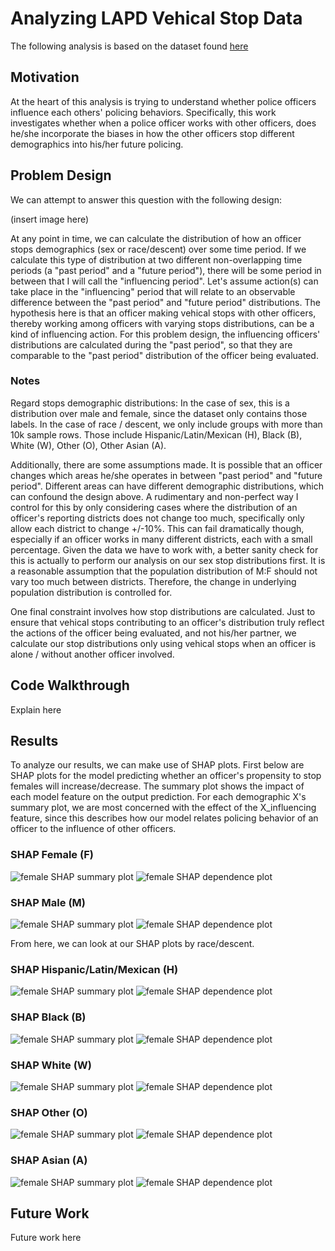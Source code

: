 # Analyzing LAPD Vehical Stop Data 
The following analysis is based on the dataset found [here](https://data.lacity.org/A-Safe-City/Vehicle-and-Pedestrian-Stop-Data-2010-to-Present/ci25-wgt7)

## Motivation
At the heart of this analysis is trying to understand whether police officers influence each others' policing behaviors. Specifically, this work investigates whether when a police officer works with other officers, does he/she incorporate the biases in how the other officers stop different demographics into his/her future policing.

## Problem Design
We can attempt to answer this question with the following design:

(insert image here)

At any point in time, we can calculate the distribution of how an officer stops demographics (sex or race/descent) over some time period. If we calculate this type of distribution at two different non-overlapping time periods (a "past period" and a "future period"), there will be some period in between that I will call the "influencing period". Let's assume action(s) can take place in the "influencing" period that will relate to an observable difference between the "past period" and "future period" distributions. The hypothesis here is that an officer making vehical stops with other officers, thereby working among officers with varying stops distributions, can be a kind of influencing action. For this problem design, the influencing officers' distributions are calculated during the "past period", so that they are comparable to the "past period" distribution of the officer being evaluated.  

### Notes
Regard stops demographic distributions: In the case of sex, this is a distribution over male and female, since the dataset only contains those labels. In the case of race / descent, we only include groups with more than 10k sample rows. Those include Hispanic/Latin/Mexican (H), Black (B), White (W), Other (O), Other Asian (A). 

Additionally, there are some assumptions made. It is possible that an officer changes which areas he/she operates in between "past period" and "future period". Different areas can have different demographic distributions, which can confound the design above. A rudimentary and non-perfect way I control for this by only considering cases where the distribution of an officer's reporting districts does not change too much, specifically only allow each district to change +/-10%. This can fail dramatically though, especially if an officer works in many different districts, each with a small percentage. Given the data we have to work with, a better sanity check for this is actually to perform our analysis on our sex stop distributions first. It is a reasonable assumption that the population distribution of M:F should not vary too much between districts. Therefore, the change in underlying population distribution is controlled for.

One final constraint involves how stop distributions are calculated. Just to ensure that vehical stops contributing to an officer's distribution truly reflect the actions of the officer being evaluated, and not his/her partner, we calculate our stop distributions only using vehical stops when an officer is alone / without another officer involved. 

## Code Walkthrough
Explain here

## Results
To analyze our results, we can make use of SHAP plots. First below are SHAP plots for the model predicting whether an officer's propensity to stop females will increase/decrease. The summary plot shows the impact of each model feature on the output prediction. For each demographic X's summary plot, we are most concerned with the effect of the X_influencing feature, since this describes how our model relates policing behavior of an officer to the influence of other officers.

### SHAP Female (F)
![female SHAP summary plot](https://github.com/ptjames/analysis_lapd/blob/master/analysis/plots/F_alone_shap_summary.png)
![female SHAP dependence plot](https://github.com/ptjames/analysis_lapd/blob/master/analysis/plots/F_alone_shap_dependence.png)

### SHAP Male (M)
![female SHAP summary plot](https://github.com/ptjames/analysis_lapd/blob/master/analysis/plots/M_alone_shap_summary.png)
![female SHAP dependence plot](https://github.com/ptjames/analysis_lapd/blob/master/analysis/plots/M_alone_shap_dependence.png)

From here, we can look at our SHAP plots by race/descent. 

### SHAP Hispanic/Latin/Mexican (H)
![female SHAP summary plot](https://github.com/ptjames/analysis_lapd/blob/master/analysis/plots/H_alone_shap_summary.png)
![female SHAP dependence plot](https://github.com/ptjames/analysis_lapd/blob/master/analysis/plots/H_alone_shap_dependence.png)

### SHAP Black (B)
![female SHAP summary plot](https://github.com/ptjames/analysis_lapd/blob/master/analysis/plots/B_alone_shap_summary.png)
![female SHAP dependence plot](https://github.com/ptjames/analysis_lapd/blob/master/analysis/plots/B_alone_shap_dependence.png)

### SHAP White (W)
![female SHAP summary plot](https://github.com/ptjames/analysis_lapd/blob/master/analysis/plots/W_alone_shap_summary.png)
![female SHAP dependence plot](https://github.com/ptjames/analysis_lapd/blob/master/analysis/plots/W_alone_shap_dependence.png)

### SHAP Other (O)
![female SHAP summary plot](https://github.com/ptjames/analysis_lapd/blob/master/analysis/plots/O_alone_shap_summary.png)
![female SHAP dependence plot](https://github.com/ptjames/analysis_lapd/blob/master/analysis/plots/O_alone_shap_dependence.png)

### SHAP Asian (A)
![female SHAP summary plot](https://github.com/ptjames/analysis_lapd/blob/master/analysis/plots/A_alone_shap_summary.png)
![female SHAP dependence plot](https://github.com/ptjames/analysis_lapd/blob/master/analysis/plots/A_alone_shap_dependence.png)


## Future Work
Future work here



